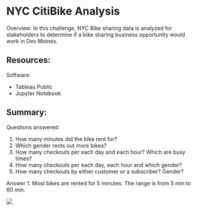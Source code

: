 # NYC CitiBike Analysis

Overview:
In this challenge, NYC Bike sharing data is analyzed for stakeholders to determine if a bike sharing business opportunity would work in Des Moines.

## Resources:
Software:
* Tableau Public
* Jupyter Notebook

## Summary:
Questions answered:
1. How many minutes did the bike rent for?
2. Which gender rents out more bikes?
3. How many checkouts per each day and each hour? Which are busy times?
4. How many checkouts per each day, each hour and which gender?
5. How many checkouts by either customer or a subscriber? Gender?



Answer 1.
Most bikes are rented for 5 minutes.  The range is from 5 min to 60 min. 

![](bikesharing/images/checkoutmin.PNG)


